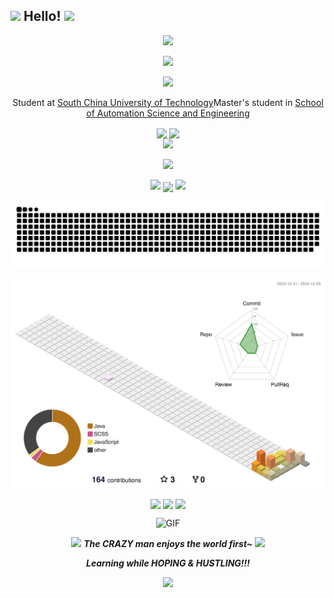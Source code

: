 ## <img src="https://raw.githubusercontent.com/alexnaiman/alexnaiman/master/resources/welcomeglitch.gif" width="50px" /> Hello! ![](https://komarev.com/ghpvc/?username=Wangcasce&label=PROFILE+VIEWS&style=flat-square&color=ff69b4)

<!-- https://github.com/kyechan99/capsule-render -->
<p align="center">
<img src="https://capsule-render.vercel.app/api?type=waving&color=auto&height=300&&section=header&text=HI%20THERE!&fontSize=90&fontAlign=50&fontAlignY=30&desc=I%20am%20WangXilai!&descAlign=50&descSize=30&descAlignY=60&animation=twinkling">
</p>

<!-- https://github.com/DenverCoder1/readme-typing-svg -->
<p align="center">
<img src="https://readme-typing-svg.demolab.com?font=Orbitron&size=25&pause=1000&center=true&vCenter=true&random=false&width=600&lines=Welcome+to+my+GitHub+profile+page!;I+am+super+obsessed+with+Jianghu cuisine!" />
</p>

<p align="center">
<img src="https://raw.githubusercontent.com/alexnaiman/alexnaiman/master/resources/Confused_Dog.gif" height="100px" /> 
 </p>

<p align="center">Student at <a href="https://www.scut.edu.cn/en/">South China University of Technology</a><img src="https://media.giphy.com/media/fYSnHlufseco8Fh93Z/giphy.gif" width="30" alt="">Master's student in <a href="https://www2.scut.edu.cn/auto_en/">School of Automation Science and Engineering</a><img src="https://media.giphy.com/media/WUlplcMpOCEmTGBtBW/giphy.gif" width="30" alt=""> 
</p>
 
<p align="center">
<!-- https://github.com/anuraghazra/github-readme-stats -->
<img align="center" width="400" src="https://github-readme-stats.vercel.app/api?username=Wangcasc&theme=transparent&rank_icon=github&include_all_commits=true&show_icons=true&hide_border=true" />
<!-- https://github.com/DenverCoder1/github-readme-streak-stats -->
<img align="center" width="400" src="https://streak-stats.demolab.com?user=Wangcasc&theme=transparent&date_format=%5BY.%5Dn.j&hide_border=true" />
<br/>
<!-- https://github.com/Ashutosh00710/github-readme-activity-graph -->
<img width="800" src="https://github-readme-activity-graph.vercel.app/graph?username=Wangcasc&theme=github-compact&hide_border=true&area=true">
</p>

<p align="center">
<img src="https://raw.githubusercontent.com/alexnaiman/alexnaiman/master/resources/pickaxe.png" width="40px" />
</p>
<p align="center">
<img src="https://raw.githubusercontent.com/alexnaiman/alexnaiman/master/resources/party_parrot.gif" height="35px"  alt=""/>
<img src="https://raw.githubusercontent.com/alexnaiman/alexnaiman/master/resources/cool_duck.gif" width="60px" />
<!-- https://github.com/tandpfun/skill-icons -->
<img align="center" src="https://skillicons.dev/icons?i=py,java,html,css,js,md,vue&theme=light" />
<img src="https://raw.githubusercontent.com/alexnaiman/alexnaiman/master/resources/cool_duck.gif" width="60px" />
 <img src="https://raw.githubusercontent.com/alexnaiman/alexnaiman/master/resources/party_parrot.gif" height="35px"  alt=""/>
</p>

<p align="center">
 <img align="center" src="https://raw.githubusercontent.com/Wangcasc/Wangcasc/refs/heads/output/github-contribution-grid-snake.svg" />
</p>

![Personal 3D Metrics](./profile-3d-contrib/profile-season.svg)


<p align="center">
 <img align="center" src="https://raw.githubusercontent.com/alexnaiman/alexnaiman/master/resources/PusheenCompute.gif" width="100px" />
 <img align="center" src="https://leetcard.jacoblin.cool/sohereweare?site=cn&theme=wtf&ext=heatmap" />
 <img align="center" src="https://raw.githubusercontent.com/alexnaiman/alexnaiman/master/resources/PusheenCompute.gif" width="100px" />
</p>

<p align="center">
<img alt="GIF" height="160px" src="https://media.giphy.com/media/du3J3cXyzhj75IOgvA/giphy.gif" />
</p>
<p align="center">
<img src="https://raw.githubusercontent.com/alexnaiman/alexnaiman/master/resources/pug_dance.gif" width="60px" />  <b><i>The CRAZY man enjoys the world first~ </i></b> <img src="https://raw.githubusercontent.com/alexnaiman/alexnaiman/master/resources/pug_dance.gif" width="60px" />
</p>
<p align="center">
<img src="https://media.giphy.com/media/VgCDAzcKvsR6OM0uWg/giphy.gif" width="50"  alt=""/> <b><i>Learning while HOPING & HUSTLING!!!</i></b> <img src="https://media.giphy.com/media/7j2hfyeVcDtf2/giphy.gif" width="50"  alt=""/>
</p>
</p>
<!-- https://github.com/kyechan99/capsule-render -->
<p align="center">
<img src="https://capsule-render.vercel.app/api?type=waving&color=auto&height=300&&section=footer&text=THE%20END!&fontSize=90&fontAlign=50&fontAlignY=70&desc=BEST%20WISH%20FOR%20US!&descAlign=50&descSize=30&descAlignY=40&animation=twinkling">
</p>


